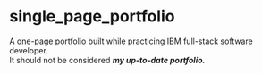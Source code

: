 # single_page_portfolio
A one-page portfolio built while practicing IBM full-stack software developer.
<br>It should not be considered <i><b>my up-to-date portfolio.</b><i>
